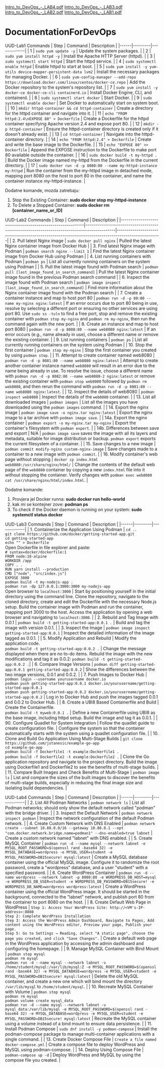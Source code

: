 [Intro_to_DevOps_-_LAB4.pdf](https://github.com/KrzakLara/DocumentationForDevOps/files/15067548/Intro_to_DevOps_-_LAB4.pdf)
[Intro_to_DevOps_-_LAB3.pdf](https://github.com/KrzakLara/DocumentationForDevOps/files/15067547/Intro_to_DevOps_-_LAB3.pdf)
[Intro_to_DevOps_-_LAB2.pdf](https://github.com/KrzakLara/DocumentationForDevOps/files/15067546/Intro_to_DevOps_-_LAB2.pdf)
[Intro_to_DevOps_-_LAB1.pdf](https://github.com/KrzakLara/DocumentationForDevOps/files/15067545/Intro_to_DevOps_-_LAB1.pdf)
# DocumentationForDevOps

UUD-Lab1 Commands
| Step | Command | Description |
|------|---------|-------------|
| 1    | `sudo yum update -y` | Update the system packages. |
| 2    | `sudo yum install httpd -y` | Install the Apache HTTP Server (httpd). |
| 3    | `sudo systemctl start httpd` | Start the httpd service. |
| 4    | `sudo systemctl enable httpd` | Enable httpd to start at boot. |
| 5    | `sudo yum install -y yum-utils device-mapper-persistent-data lvm2` | Install the necessary packages for managing Docker. |
| 6    | `sudo yum-config-manager --add-repo https://download.docker.com/linux/centos/docker-ce.repo` | Add the Docker repository to the system's repository list. |
| 7    | `sudo yum install -y docker-ce docker-ce-cli containerd.io` | Install Docker Engine, CLI, and containerd. |
| 8    | `sudo systemctl start docker` | Start Docker. |
| 9    | `sudo systemctl enable docker` | Set Docker to automatically start on system boot. |
| 10   | `mkdir httpd-container && cd httpd-container` | Create a directory for the httpd container and navigate into it. |
| 11   | `echo "FROM httpd:2.4\nEXPOSE 80" > Dockerfile` | Create a Dockerfile for the httpd container specifying Apache version 2.4 and expose port 80. |
| 12   | `mkdir -p httpd-container` | Ensure the httpd-container directory is created only if it doesn't already exist. |
| 13   | `cd httpd-container` | Navigate into the httpd-container directory. |
| 14   | `echo "FROM httpd:2.4" > Dockerfile` | Create and write the base image to the Dockerfile. |
| 15   | `echo "EXPOSE 80" >> Dockerfile` | Append the EXPOSE instruction to the Dockerfile to make port 80 available outside the container. |
| 16   | `sudo docker build -t my-httpd .` | Build the Docker image named my-httpd from the Dockerfile in the current directory. |
| 17   | `sudo docker run -d -p 8080:80 --name my-httpd-instance my-httpd` | Run the container from the my-httpd image in detached mode, mapping port 8080 on the host to port 80 in the container, and name the container instance my-httpd-instance. |


Dodatne komande, mozda zatrebaju: 
1. Stop the Existing Container:
   <b>sudo docker stop my-httpd-instance </b>
2. To Delete a Stopped Container:
<b> sudo docker rm [container_name_or_ID] </b>



UUD-Lab2 Commands
| Step                                                      | Command                                                                                     | Description                                                                                        |
|-----------------------------------------------------------|---------------------------------------------------------------------------------------------|----------------------------------------------------------------------------------------------------|
| 2. Pull latest Nginx image                                | `sudo docker pull nginx`                                                                    | Pulled the latest Nginx container image from Docker Hub                                            |
| 3. Find latest Nginx image with Podman                    | `podman search nginx --limit 1`                                                             | Find the latest Nginx container image from Docker Hub using Podman                                 |
| 4. List running containers with Podman                    | `podman ps`                                                                                 | List all currently running containers on the system using Podman                                   |
| 5. Pull the latest image found with Podman search         | `podman pull [last_image_found_in_search_command]`                                          | Pull the latest Nginx container image found in the previous Podman search command                  |
| 6. Inspect the image found with Podman search             | `podman image inspect [last_image_found_in_search_command]`                                  | Find more information about the Nginx container image found with the Podman search                 |
| 7. Create a container instance and map to host port 80    | `podman run -d -p 80:80 --name my-nginx nginx:latest`                                       | If an error occurs due to port 80 being in use, resolve by selecting a different port or ensuring no other services are using port 80. Use `sudo ss -tuln` to find a free port, stop and remove the existing container with `podman stop my-nginx` and `podman rm my-nginx`, then run the command again with the new port. |
| 8. Create an instance and map to host port 8080           | `podman run -d -p 8080:80 --name web8080 nginx:latest`                                      | If an error occurs (e.g., name already in use), choose a different name or remove the existing container. |
| 9. List running containers                                | `podman ps`                                                                                 | List all currently running containers on the system using Podman                                   |
| 10. Stop the first container                              | `podman stop my-nginx`                                                                      | Stop the first container you created by using `podman stop`.                                       |
| 11. Attempt to create container named web8080             | `podman run -d -p 8081:80 --name web8080 nginx:latest`                                      | Attempt to create another container instance named `web8080` will result in an error due to the name being already in use. To resolve the issue, choose a different name with `podman run -d -p 8082:80 --name web8080-2 nginx:latest` or remove the existing container with `podman stop web8080` followed by `podman rm web8080`, and then rerun the command with `podman run -d -p 8081:80 --name web8080 nginx:latest`. |
| 12. Inspect the details of web8080                        | `podman inspect web8080`                                                                    | Inspect the details of the `web8080` container.                                                    |
| 13. List all downloaded images                            | `podman images`                                                                             | List all the images you have downloaded using the `podman images` command.                         |
| 14. Export the nginx image                                | `podman image save -o nginx.tar nginx:latest`                                                | Export the nginx image to a tar archive with `podman image save`.                                  |
| 14a. Export the nginx container                           | `podman export -o my-nginx.tar my-nginx`                                                     | Export the container's filesystem with `podman export`.                                            |
| 14b. Differences between save and export                  | N/A                                                                                         | `podman image save` saves the image with all its layers and metadata, suitable for image distribution or backup. `podman export` exports the current filesystem of a container.               |
| 15. Save changes to a new image                           | `podman commit modify-nginx custom-nginx-image`                                              | Save changes made to a container to a new image with `podman commit`.                              |
| 16. Modify container's web page without stopping          | `docker cp index.html web8080:/usr/share/nginx/html/`                              | Change the contents of the default web page of the `web8080` container by copying a new `index.html` file into it without stopping the container. Verify changes with `podman exec web8080 cat /usr/share/nginx/html/index.html`. |
                                

Dodatne komande:
1. Provjera jel Docker runna: <b> sudo docker run hello-world </b>
2. kak mi se kontejner zove: <b> podman ps </b>
3. To check if the Docker daemon is running on your system: <b> sudo systemctl status docker </b>




UUD-Lab3 Commands
| Step | Command | Description |
|------|---------|-------------|
| 1. Containerize the Application Using Podman | `cd ..`<br>`git clone https://github.com/docker/getting-started-app.git`<br>`cd getting-started-app`<br>`echo "" > Dockerfile`<br>Open Dockerfile in file explorer and paste:<br>`# syntax=docker/dockerfile:1`<br>`FROM node:18-alpine`<br>`WORKDIR /app`<br>`COPY . .`<br>`RUN yarn install --production`<br>`CMD ["node", "src/index.js"]`<br>`EXPOSE 3000`<br>`podman build -t my-nodejs-app .`<br>`podman run -dp 127.0.0.1:3000:3000 my-nodejs-app`<br>Open browser to `localhost:3000` | Start by positioning yourself in the initial directory using the command line. Clone the repository, navigate to the cloned directory, create and edit the Dockerfile with the necessary Node.js setup. Build the container image with Podman and run the container, mapping port 3000 to the host. Access the application by opening a web browser and navigating to `localhost:3000`. |
| 2. Rebuild and Tag Image with 0.0.1 | `podman build -t getting-started-app:0.0.1 .` | Build and tag the image with version 0.0.1. |
| 3. Inspect the Image | `podman image inspect getting-started-app:0.0.1` | Inspect the detailed information of the image tagged as 0.0.1. |
| 5. Modify Application and Rebuild | Modify the application code.<br>`podman build -t getting-started-app:0.0.2 .` | Change the message displayed when there are no to-do items. Rebuild the image with the new modifications and tag it as 0.0.2:  `podman build -t getting-started-app:0.0.2 .`|
| 6. Compare Image Versions | `podman diff getting-started-app:0.0.1 getting-started-app:0.0.2` | Show the differences between the two image versions, 0.0.1 and 0.0.2. |
| 7. Push Images to Docker Hub | `podman login --username yourusername docker.io`<br>`podman push getting-started-app:0.0.1 docker.io/yourusername/getting-started-app:0.0.1`<br>`podman push getting-started-app:0.0.2 docker.io/yourusername/getting-started-app:0.0.2` | Log in to Docker Hub and push the images tagged 0.0.1 and 0.0.2 to Docker Hub. |
| 8. Create a UBI8 Based Containerfile and Build | Create the Containerfile.<br>`podman build -t myweb:0.0.1 .` | Define a new Containerfile using UBI8 as the base image, including httpd setup. Build the image and tag it as 0.0.1. |
| 90. Configure Quadlet for System Integration | Follow the quadlet guide to create configuration file. | Configure the system so that the container automatically starts with the system using a quadlet configuration file. |
| 10. Clone and Build Go Application Using Multi-Stage Builds | `git clone https://github.com/jstanesic/example-go-app`<br>`cd example-go-app`<br>`podman build -f Dockerfile1 -t example:Dockerfile1 .`<br>`podman build -f Dockerfile2 -t example:Dockerfile2 .` | Clone the Go application repository and navigate to the project directory. Build the image using Dockerfile1 and Dockerfile2 to see the benefits of multi-stage builds. |
| 11. Compare Built Images and Check Benefits of Multi-Stage | `podman image ls` | List and compare the sizes of the built images to discover the benefits of multi-stage builds, especially in reducing the final image size and isolating build dependencies. |


UUD-Lab4 Commands
| Step | Command | Description |
|------|---------|-------------|
| 2. List All Podman Networks | `podman network ls` | List all Podman networks; should only show the default network called "podman" with the bridge driver. |
| 3. Inspect the Default Network | `podman network inspect podman` | Inspect the network configuration of the default Podman network. |
| 4. Create Custom Network with DNS Enabled | `podman network create --subnet 10.88.0.0/16 --gateway 10.88.0.1 --opt "com.docker.network.bridge.name=podman1" --dns-enabled=true labnet` | Create a custom network named "labnet" with DNS enabled. |
| 5. Create MySQL Container | `podman run -d --name mysql --network labnet -e MYSQL_ROOT_PASSWORD=$(openssl rand -base64 32) -e MYSQL_DATABASE=wordpress -e MYSQL_USER=student -e MYSQL_PASSWORD=DB15secure! mysql:latest` | Create a MySQL database container using the official MySQL image. Configure it to randomize the root password, create a "wordpress" database, and a user "student" with a specified password. |
| 6. Create WordPress Container | `podman run -d --name wordpress --network labnet -p 8080:80 -e WORDPRESS_DB_HOST=mysql -e WORDPRESS_DB_USER=student -e WORDPRESS_DB_PASSWORD=DB15secure! -e WORDPRESS_DB_NAME=wordpress wordpress:latest` | Create a WordPress container using the official WordPress image. It should be started in the background, connected to the "labnet" network, and publish port 80 from the container to port 8080 on the host. |
| 8. Create Default Web Page in WordPress | `Step 1: Access Your WordPress Site: http://<VM's-IP-address>:8080`<br>`Step 2: Complete WordPress Installation`<br>`Step 3: Access the WordPress Admin Dashboard, Navigate to Pages, Add content using the WordPress editor, Preview your page, Publish your page.`<br>`Step 5: Go to Settings → Reading, select "A static page", choose the page you created, and click "Save Changes".` | Create a default web page in the WordPress application by accessing the admin dashboard and configuring the homepage. |
| 9. Manage MySQL Container with Bind Mount | `podman stop mysql`<br>`podman rm mysql`<br>`podman run -d --name mysql --network labnet -v /home/student/mysql:/var/lib/mysql:Z -e MYSQL_ROOT_PASSWORD=$(openssl rand -base64 32) -e MYSQL_DATABASE=wordpress -e MYSQL_USER=student -e MYSQL_PASSWORD=DB15secure! mysql:latest` | Delete the old MySQL container, and create a new one which will bind mount the directory `/var/lib/mysql` to `/home/student/mysql`. |
| 10. Recreate MySQL Container with Volume | `podman stop mysql`<br>`podman rm mysql`<br>`podman volume create mysql_data`<br>`podman run -d --name mysql --network labnet -v mysql_data:/var/lib/mysql -e MYSQL_ROOT_PASSWORD=$(openssl rand -base64 32) -e MYSQL_DATABASE=wordpress -e MYSQL_USER=student -e MYSQL_PASSWORD=DB15secure! mysql:latest` | Recreate the MySQL container using a volume instead of a bind mount to ensure data persistence. |
| 11. Install Podman Compose | `sudo dnf install -y podman-compose` | Install the podman-compose package to manage multi-container applications with a single command. |
| 13. Create Docker Compose File | `Create a file named docker-compose.yml` | Create a compose file to deploy WordPress and MySQL using podman-compose. |
| 14. Deploy Using Compose File | `podman-compose up -d` | Deploy WordPress and MySQL by using the compose file you created. |


